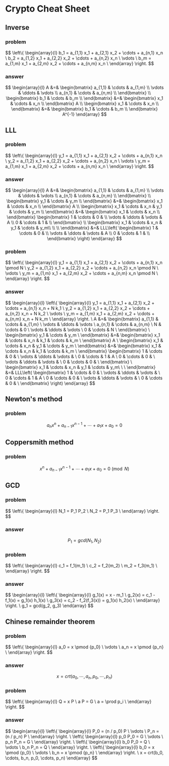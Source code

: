# Crypto Cheat Sheet

## Inverse

### problem

$$
\left\\{
  \begin{array}{l}
    b_1 = a_{1,1} x_1 + a_{2,1} x_2 + \cdots + a_{n,1} x_n \\
    b_2 = a_{1,2} x_1 + a_{2,2} x_2 + \cdots + a_{n,2} x_n \\
    \vdots \\
    b_m = a_{1,m} x_1 + a_{2,m} x_2 + \cdots + a_{n,m} x_n \\
  \end{array}
\right.
$$

### answer

$$
\begin{array}{l}
  A &=&
    \begin{bmatrix}
      a_{1,1} & \cdots & a_{1,m} \\
      \vdots & \ddots & \vdots \\
      a_{n,1} & \cdots & a_{n,m} \\
  \end{bmatrix} \\
  \begin{bmatrix}
    b_1 & \cdots & b_m \\
  \end{bmatrix} &=&
  \begin{bmatrix}
    x_1 & \cdots & x_n \\
  \end{bmatrix}
  A \\
  \begin{bmatrix}
    x_1 & \cdots & x_n \\
  \end{bmatrix} &=&
  \begin{bmatrix}
    b_1 & \cdots & b_m \\
  \end{bmatrix}
  A^{-1}
\end{array}
$$

## LLL

### problem

$$
\left\\{
  \begin{array}{l}
    y_1 = a_{1,1} x_1 + a_{2,1} x_2 + \cdots + a_{n,1} x_n \\
    y_2 = a_{1,2} x_1 + a_{2,2} x_2 + \cdots + a_{n,2} x_n \\
    \vdots \\
    y_m = a_{1,m} x_1 + a_{2,m} x_2 + \cdots + a_{n,m} x_n \\
  \end{array}
\right.
$$

### answer

$$
\begin{array}{l}
  A &=&
  \begin{bmatrix}
    a_{1,1} & \cdots & a_{1,m} \\
    \vdots & \ddots & \vdots \\
    a_{n,1} & \cdots & a_{n,m} \\
  \end{bmatrix} \\
  \begin{bmatrix}
    y_1 & \cdots & y_m \\
  \end{bmatrix} &=&
  \begin{bmatrix}
    x_1 & \cdots & x_n \\
  \end{bmatrix}
  A \\
  \begin{bmatrix}
    x_1 & \cdots & x_n & y_1 & \cdots & y_m \\
  \end{bmatrix} &=&
  \begin{bmatrix}
    x_1 & \cdots & x_n \\
  \end{bmatrix}
  \begin{bmatrix}
    1 & \cdots & 0 & \\
    \vdots & \ddots & \vdots & A \\
    0 & \cdots & 1 & \\
  \end{bmatrix} \\
  \begin{bmatrix}
    x_1 & \cdots & x_n & y_1 & \cdots & y_m\\
    \\
    \\
  \end{bmatrix} &=&
  LLL\left(
    \begin{bmatrix}
      1 & \cdots & 0 & \\
      \vdots & \ddots & \vdots & A \\
      0 & \cdots & 1 & \\
    \end{bmatrix}
  \right)
\end{array}
$$

### problem

$$
\left\\{
  \begin{array}{l}
    y_1 = a_{1,1} x_1 + a_{2,1} x_2 + \cdots + a_{n,1} x_n \pmod N \\
    y_2 = a_{1,2} x_1 + a_{2,2} x_2 + \cdots + a_{n,2} x_n \pmod N \\
    \vdots \\
    y_m = a_{1,m} x_1 + a_{2,m} x_2 + \cdots + a_{n,m} x_n \pmod N \\
  \end{array}
\right.
$$

### answer

$$
\begin{array}{l}
  \left\\{
    \begin{array}{l}
      y_1 = a_{1,1} x_1 + a_{2,1} x_2 + \cdots + a_{n,1} x_n + N k_1 \\
      y_2 = a_{1,2} x_1 + a_{2,2} x_2 + \cdots + a_{n,2} x_n + N k_2 \\
      \vdots \\
      y_m = a_{1,m} x_1 + a_{2,m} x_2 + \cdots + a_{n,m} x_n + N k_m \\
    \end{array}
  \right. \\
  A &=&
  \begin{bmatrix}
    a_{1,1} & \cdots & a_{1,m} \\
    \vdots & \ddots & \vdots \\
    a_{n,1} & \cdots & a_{n,m} \\
    N & \cdots & 0 \\
    \vdots & \ddots & \vdots \\
    0 & \cdots & N \\
  \end{bmatrix} \\
  \begin{bmatrix}
    y_1 & \cdots & y_m \\
  \end{bmatrix} &=&
  \begin{bmatrix}
    x_1 & \cdots & x_n & k_1 & \cdots & k_m \\
  \end{bmatrix}
  A \\
  \begin{bmatrix}
    x_1 & \cdots & x_n & y_1 & \cdots & y_m \\
  \end{bmatrix} &=&
  \begin{bmatrix}
    x_1 & \cdots & x_n & k_1 & \cdots & k_m \\
  \end{bmatrix}
  \begin{bmatrix}
    1 & \cdots & 0 & \\
    \vdots & \ddots & \vdots & \\
    0 & \cdots & 1 & A \\
    0 & \cdots & 0 & \\
    \vdots & \ddots & \vdots & \\
    0 & \cdots & 0 & \\
  \end{bmatrix} \\
  \begin{bmatrix}
    x_1 & \cdots & x_n & y_1 & \cdots & y_m\\
    \\
    \\
  \end{bmatrix} &=&
  LLL\left(
    \begin{bmatrix}
      1 & \cdots & 0 & \\
      \vdots & \ddots & \vdots & \\
      0 & \cdots & 1 & A \\
      0 & \cdots & 0 & \\
      \vdots & \ddots & \vdots & \\
      0 & \cdots & 0 & \\
    \end{bmatrix}
  \right)
\end{array}
$$

## Newton's method

### problem

$$
a_n x^n + a_{n-1} x^{n-1} + \cdots + a_1 x + a_0 = 0
$$

## Coppersmith method

### problem

$$
x^n + a_{n-1} x^{n-1} + \cdots + a_1 x + a_0 = 0 \pmod N
$$

## GCD

### problem

$$
\left\\{
  \begin{array}{l}
    N_1 = P_1 P_2 \\
    N_2 = P_1 P_3 \\
  \end{array}
\right.
$$

### answer

$$
P_1 = gcd(N_1, N_2)
$$

### problem

$$
\left\\{
  \begin{array}{l}
    c_1 = f_1(m_1) \\
    c_2 = f_2(m_2) \\
    m_2 = f_3(m_1) \\
  \end{array}
\right.
$$

### answer

$$
\begin{array}{l}
  \left\\{
    \begin{array}{l}
      g_1(x) = x - m_1 \\
      g_2(x) = c_1 - f_1(x) = g_1(x) h_1(x) \\
      g_3(x) = c_2 - f_2(f_3(x)) = g_1(x) h_2(x) \\
    \end{array}
  \right. \\
  g_1 = gcd(g_2, g_3)
\end{array}
$$

## Chinese remainder theorem

### problem
$$
\left\\{
  \begin{array}{l}
    a_0 = x \pmod {p_0} \\
    \vdots \\
    a_n = x \pmod {p_n} \\
  \end{array}
\right.
$$

### answer

$$
x = crt(a_0, \cdots, a_n, p_0, \cdots, p_n)
$$

### problem

$$
\left\\{
  \begin{array}{l}
    Q = x P \\
    a P = G \\
    a = \prod p_i \\
  \end{array}
\right.
$$

### answer

$$
\begin{array}{l}
  \left\\{
    \begin{array}{l}
      P_0 = (n / p_0) P \\
      \vdots \\
      P_n = (n / p_n) P \\
    \end{array}
  \right. \\
  \left\\{
    \begin{array}{l}
      p_0 P_0 = G \\
      \vdots \\
      p_n P_n = G \\
    \end{array}
  \right. \\
  \left\\{
    \begin{array}{l}
      b_0 P_0 = Q \\
      \vdots \\
      b_n P_n = Q \\
    \end{array}
  \right. \\
  \left\\{
    \begin{array}{l}
      b_0 = x \pmod {p_0} \\
      \vdots \\
      b_n = x \pmod {p_n} \\
    \end{array}
  \right. \\
  x = crt(b_0, \cdots, b_n, p_0, \cdots, p_n)
\end{array}
$$
